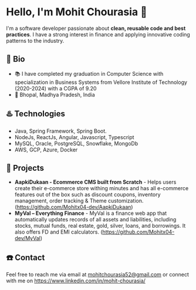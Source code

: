 # Hello, I'm Mohit Chourasia :wave:
I'm a software developer passionate about **clean, reusable code and best practices**. I have a strong interest in finance and applying innovative coding patterns to the industry.

## :man: Bio

  - :books:  I have completed my graduation in Computer Science with specialization in Business Systems from Vellore Institute of Technology (2020-2024) with a CGPA of 9.20
- :round_pushpin: Bhopal, Madhya Pradesh, India




## :hotsprings: Technologies

- Java, Spring Framework, Spring Boot.
- NodeJs, ReactJs, Angular, Javascript, Typescript
- MySQL, Oracle, PostgreSQL, Snowflake, MongoDb
- AWS, GCP, Azure, Docker

## :100: Projects 
- **AapkiDukaan - Ecommerce CMS built from Scratch** - Helps users create their e-commerce store withing minutes and has all e-commerce features out of the box such as discount coupons, inventory management, order tracking & Theme customization. (https://github.com/Mohitx04-dev/AapkiDukaan)
- **MyVal – Everything Finance** - MyVal is a finance web app that automatically updates records of all assets and liabilities, including stocks, mutual funds, real estate, gold, silver, loans, and borrowings. It also offers FD and EMI calculators. (https://github.com/Mohitx04-dev/MyVal)
## :phone: Contact
Feel free to reach me via email at mohitchourasia52@gmail.com or connect with me on https://www.linkedin.com/in/mohit-chourasia/ 
 
